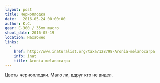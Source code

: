 ```yaml
---
layout: post
title: Черноплодка
date:   2016-05-24 00:00:00
author: К.С.
gear: E-300 / 35mm macro
shoot_date: 2016-05-19
location: Нахабино
links:
  -
    href: http://www.inaturalist.org/taxa/128798-Aronia-melanocarpa
    info: inat
    title: Aronia melanocarpa
---
```


Цветы черноплодки. Мало ли, вдруг кто не видел.
